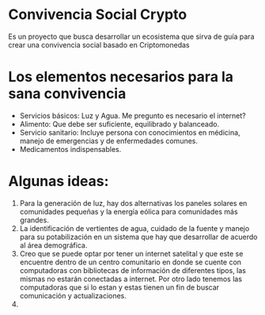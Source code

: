 # Convivencia Social Crypto


Es un proyecto que busca desarrollar un ecosistema que sirva de guía para crear una convivencia social basado en Criptomonedas

# Los elementos necesarios para la sana convivencia

- Servicios básicos: Luz y Agua. Me pregunto es necesario el internet?
- Alimento: Que debe ser suficiente, equilibrado y balanceado.
- Servicio sanitario: Incluye persona con conocimientos en médicina, manejo de emergencias y de enfermedades comunes.
- Medicamentos indispensables.

# Algunas ideas:

1. Para la generación de luz, hay dos alternativas los paneles solares en comunidades pequeñas y la energía eólica para comunidades más grandes.
2. La identificación de vertientes de agua, cuidado de la fuente y manejo para su potabilización en un sistema que hay que desarrollar de acuerdo al área demográfica.
3. Creo que se puede optar por tener un internet satelital y que este se encuentre dentro de un centro comunitario en donde se cuente con computadoras con bibliotecas de información de diferentes tipos, las mismas no estarán conectadas a internet. Por otro lado tenemos las computadoras que si lo estan y estas tienen un fin de buscar comunicación y actualizaciones.
4.
